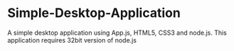 # Simple-Desktop-Application
A simple desktop application using App.js, HTML5, CSS3 and node.js. This application requires 32bit version of node.js

